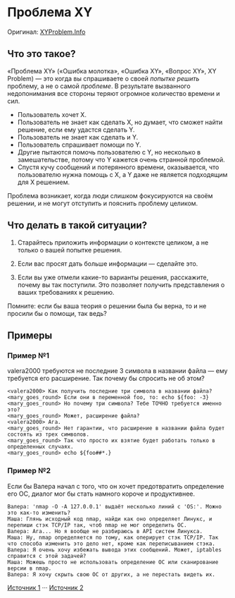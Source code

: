 # Проблема XY

Оригинал: [XYProblem.Info](https://xyproblem.info/)

## Что это такое?

«Проблема XY» («Ошибка молотка», «Ошибка XY», «Вопрос XY», XY Problem) — это когда вы спрашиваете о своей _попытке решить_ проблему, а не о самой _проблеме_. В результате вызванного недопонимания все стороны теряют огромное количество времени и сил.

* Пользователь хочет X.
* Пользователь не знает как сделать X, но думает, что сможет найти решение, если ему удастся сделать Y.
* Пользователь не знает как сделать и Y.
* Пользователь спрашивает помощи по Y.
* Другие пытаются помочь пользователю с Y, но несколько в замешательстве, потому что Y кажется очень странной проблемой.
* Спустя кучу сообщений и потерянного времени, оказывается, что пользователю нужна помощь с X, а Y даже не является подходящим для X решением.

Проблема возникает, когда люди слишком фокусируются на своём решении, и не могут отступить и пояснить проблему целиком.

## Что делать в такой ситуации?

1. Старайтесь приложить информации о контексте целиком, а не только о вашей попытке решения.

2. Если вас просят дать больше информации — сделайте это.

3. Если вы уже отмели какие-то варианты решения, расскажите, почему вы так поступили. Это позволяет получить представления о ваших требованиях к решению.

Помните: если бы ваша теория о решении была бы верна, то и не просили бы о помощи, так ведь?

## Примеры

### Пример №1

valera2000 требуются не последние 3 символа в названии файла — ему требуется его расширение. Так почему бы спросить не об этом?

```
<valera2000> Как получить последние три символа в названии файла?
<mary_goes_round> Если они в переменной foo, то: echo ${foo: -3}
<mary_goes_round> Но почему три символа? Тебе ТОЧНО требуется именно это?
<mary_goes_round> Может, расширение файла?
<valera2000> Ага.
<mary_goes_round> Нет гарантии, что расширение в названии файла будет состоять из трех символов.
<mary_goes_round> Так что просто их взятие будет работать только в определенных случаях.
<mary_goes_round> echo ${foo##*.}
```

### Пример №2

Если бы Валера начал с того, что он хочет предотвратить определение его ОС, диалог мог бы стать намного короче и продуктивнее.

```
Валера: 'nmap -O -A 127.0.0.1' выдаёт несколько линий с 'OS:'. Можно это как-то изменить?
Маша: Глянь исходный код nmap, найди как оно определяет Линукс, и перепиши стэк TCP/IP так, чтоб nmap не мог определить ОС.
Валера: Ага... Но я вообще не разбираюсь в API систем Линукса.
Маша: Ну, nmap определяется по тому, как оперирует стэк TCP/IP. Так что способа изменить это дело нет, кроме как переписыванием стэка.
Валера: Я очень хочу избежать вывода этих сообщений. Может, iptables справится с этой задачей?
Маша: Можешь просто не использовать определение ОС или сканирование версии в nmap.
Валера: Я хочу скрыть свою ОС от других, а не перестать видеть их.
```

[Источник 1](http://meta.stackoverflow.com/questions/66377/what-is-the-xy-problem) ··· [Источник 2](http://mywiki.wooledge.org/XyProblem)
